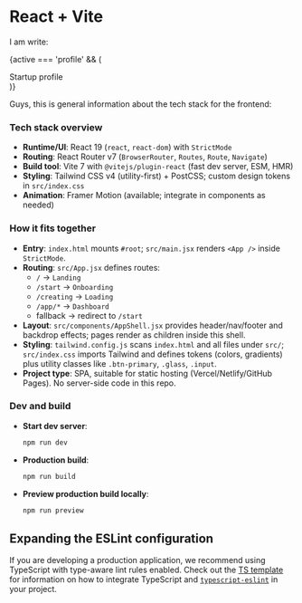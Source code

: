 # React + Vite

I am write:

{active === 'profile' && (
<div className="glass rounded-2xl p-6 md:p-8">
<div className="text-xl mb-4" style={{fontFamily:'Space Grotesk, ui-sans-serif, system-ui'}}>Startup profile</div>
<div className="grid md:grid-cols-2 gap-4 text-sm">
<Field label="Startup name" value={profile.startupName || '—'} />
<Field label="Brand tone" value={profile.brandTone || '—'} />
<Field label="LinkedIn" value={profile.linkedin || '—'} />
<Field label="Problem" value={profile.problem || '—'} />
<Field label="Solution" value={profile.solution || '—'} />
<Field label="Launch timeframe" value={profile.launchWeeks ? `${profile.launchWeeks} weeks` : '—'} />
<Field label="Milestones" value={profile.milestones || '—'} full />
<Field label="Extra notes" value={profile.notes || '—'} full />
</div>
</div>
)}

Guys, this is general information about the tech stack for the frontend:

### Tech stack overview

- **Runtime/UI**: React 19 (`react`, `react-dom`) with `StrictMode`
- **Routing**: React Router v7 (`BrowserRouter`, `Routes`, `Route`, `Navigate`)
- **Build tool**: Vite 7 with `@vitejs/plugin-react` (fast dev server, ESM, HMR)
- **Styling**: Tailwind CSS v4 (utility-first) + PostCSS; custom design tokens in `src/index.css`
- **Animation**: Framer Motion (available; integrate in components as needed)

### How it fits together

- **Entry**: `index.html` mounts `#root`; `src/main.jsx` renders `<App />` inside `StrictMode`.
- **Routing**: `src/App.jsx` defines routes:
  - `/` → `Landing`
  - `/start` → `Onboarding`
  - `/creating` → `Loading`
  - `/app/*` → `Dashboard`
  - fallback → redirect to `/start`
- **Layout**: `src/components/AppShell.jsx` provides header/nav/footer and backdrop effects; pages render as children inside this shell.
- **Styling**: `tailwind.config.js` scans `index.html` and all files under `src/`; `src/index.css` imports Tailwind and defines tokens (colors, gradients) plus utility classes like `.btn-primary`, `.glass`, `.input`.
- **Project type**: SPA, suitable for static hosting (Vercel/Netlify/GitHub Pages). No server-side code in this repo.

### Dev and build

- **Start dev server**:
  ```bash
  npm run dev
  ```
- **Production build**:
  ```bash
  npm run build
  ```
- **Preview production build locally**:
  ```bash
  npm run preview
  ```



## Expanding the ESLint configuration

If you are developing a production application, we recommend using TypeScript with type-aware lint rules enabled. Check out the [TS template](https://github.com/vitejs/vite/tree/main/packages/create-vite/template-react-ts) for information on how to integrate TypeScript and [`typescript-eslint`](https://typescript-eslint.io) in your project.
